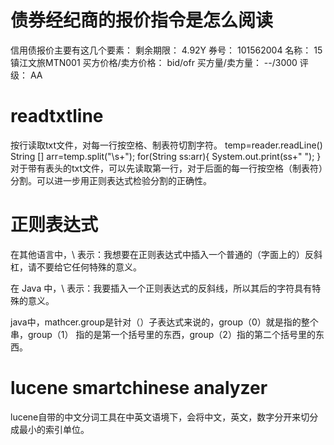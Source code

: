# 债券经纪商的报价指令是怎么阅读

信用债报价主要有这几个要素：
剩余期限：                4.92Y
券号：                      101562004
名称：                      15镇江文旅MTN001
买方价格/卖方价格： bid/ofr
买方量/卖方量：        --/3000
评级：                      AA

# readtxtline

按行读取txt文件，对每一行按空格、制表符切割字符。
temp=reader.readLine()
String [] arr=temp.split("\\s+");
for(String ss:arr){
    System.out.print(ss+" ");
}
对于带有表头的txt文件，可以先读取第一行，对于后面的每一行按空格（制表符）分割。可以进一步用正则表达式检验分割的正确性。

# 正则表达式

在其他语言中，\\ 表示：我想要在正则表达式中插入一个普通的（字面上的）反斜杠，请不要给它任何特殊的意义。

在 Java 中，\\ 表示：我要插入一个正则表达式的反斜线，所以其后的字符具有特殊的意义。

java中，mathcer.group是针对（）子表达式来说的，group（0）就是指的整个串，group（1） 指的是第一个括号里的东西，group（2）指的第二个括号里的东西。

# lucene smartchinese analyzer
lucene自带的中文分词工具在中英文语境下，会将中文，英文，数字分开来切分成最小的索引单位。